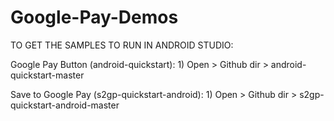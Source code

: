# Google-Pay-Demos

TO GET THE SAMPLES TO RUN IN ANDROID STUDIO:

Google Pay Button (android-quickstart):
	1) Open > Github dir > android-quickstart-master

Save to Google Pay (s2gp-quickstart-android):
	1) Open > Github dir > s2gp-quickstart-android-master
